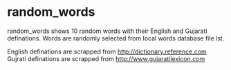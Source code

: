 # random_words
random_words shows 10 random words with their English and Gujarati definations. 
Words are randomly selected from local words database file lst.

English definations are scrapped from http://dictionary.reference.com
Gujrati definations are scrapped from http://www.gujaratilexicon.com
